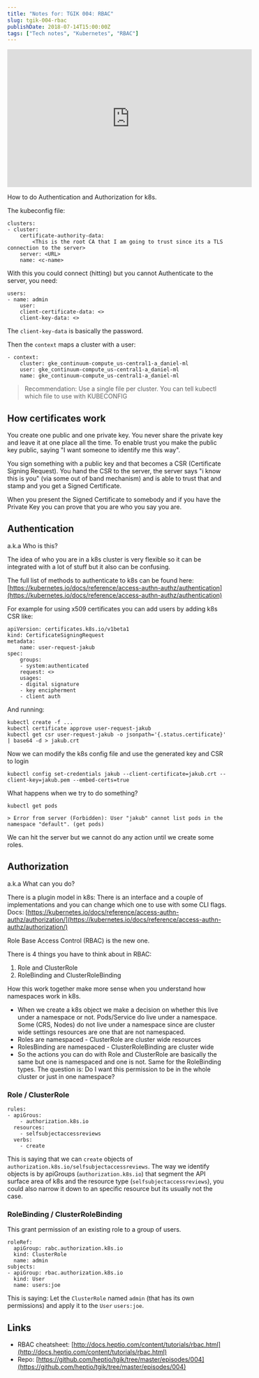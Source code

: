```yaml
---
title: "Notes for: TGIK 004: RBAC"
slug: tgik-004-rbac
publishDate: 2018-07-14T15:00:00Z
tags: ["Tech notes", "Kubernetes", "RBAC"]
---
```


<iframe width="560" height="315" src="https://www.youtube.com/embed/slUMVwRXlRo" title="YouTube video player" frameborder="0" allow="accelerometer; autoplay; clipboard-write; encrypted-media; gyroscope; picture-in-picture" allowfullscreen></iframe>

How to do Authentication and Authorization for k8s.

The kubeconfig file:

```
clusters:
- cluster:
	certificate-authority-data:
		<This is the root CA that I am going to trust since its a TLS connection to the server>
	server: <URL>
	name: <c-name>
```

With this you could connect (hitting) but you cannot Authenticate to the server, you need:

```
users:
- name: admin
	user:
	client-certificate-data: <>
	client-key-data: <>
```

The `client-key-data` is basically the password.

Then the `context` maps a cluster with a user:

```
- context:
	cluster: gke_continuum-compute_us-central1-a_daniel-ml
	user: gke_continuum-compute_us-central1-a_daniel-ml
	name: gke_continuum-compute_us-central1-a_daniel-ml
```

> Recommendation: Use a single file per cluster. You can tell kubectl which file to use with KUBECONFIG

## How certificates work

You create one public and one private key. You never share the private key and leave it at one place all the time. To enable trust you make the public key public, saying "I want someone to identify me this way".

You sign something with a public key and that becomes a CSR (Certificate Signing Request). You hand the CSR to the server, the server says "i know this is you" (via some out of band mechanism) and is able to trust that and stamp and you get a Signed Certificate.

When you present the Signed Certificate to somebody and if you have the Private Key you can prove that you are who you say you are.

## Authentication

a.k.a Who is this?

The idea of who you are in a k8s cluster is very flexible so it can be integrated with a lot of stuff but it also can be confusing.

The full list of methods to authenticate to k8s can be found here:
[https://kubernetes.io/docs/reference/access-authn-authz/authentication](https://kubernetes.io/docs/reference/access-authn-authz/authentication)

For example for using x509 certificates you can add users by adding k8s CSR like:

```
apiVersion: certificates.k8s.io/v1beta1
kind: CertificateSigningRequest
metadata:
	name: user-request-jakub
spec:
	groups:
	- system:authenticated
	request: <>
	usages:
	- digital signature
	- key encipherment
	- client auth
```

And running:

```
kubectl create -f ...
kubectl certificate approve user-request-jakub
kubectl get csr user-request-jakub -o jsonpath='{.status.certificate}' | base64 -d > jakub.crt
```

Now we can modify the k8s config file and use the generated key and CSR to login

```
kubectl config set-credentials jakub --client-certificate=jakub.crt --client-key=jakub.pem --embed-certs=true
```

What happens when we try to do something?

```
kubectl get pods

> Error from server (Forbidden): User "jakub" cannot list pods in the namespace "default". (get pods)
```

We can hit the server but we cannot do any action until we create some roles.

## Authorization

a.k.a What can you do?

There is a plugin model in k8s: There is an interface and a couple of implementations and you can change which one to use with some CLI flags.
Docs: [https://kubernetes.io/docs/reference/access-authn-authz/authorization/](https://kubernetes.io/docs/reference/access-authn-authz/authorization/)

Role Base Access Control (RBAC) is the new one.

There is 4 things you have to think about in RBAC:

1. Role and ClusterRole
2. RoleBinding and ClusterRoleBinding

How this work together make more sense when you understand how namespaces work in k8s.

- When we create a k8s object we make a decision on whether this live under a namespace or not. Pods/Service do live under a namespace. Some (CRS, Nodes) do not live under a namespace since are cluster wide settings resources are one that are not namespaced.
- Roles are namespaced - ClusterRole are cluster wide resources
- RolesBinding are namespaced - ClusterRoleBinding are cluster wide
- So the actions you can do with Role and ClusterRole are basically the same but one is namespaced and one is not. Same for the RoleBinding types. The question is: Do I want this permission to be in the whole cluster or just in one namespace?

### Role / ClusterRole

    rules:
    - apiGrous:
        - authorization.k8s.io
      resources:
        - selfsubjectaccessreviews
      verbs:
        - create

This is saying that we can `create` objects of `authorization.k8s.io/selfsubjectaccessreviews`. The way we identify objects is by apiGroups (`authorization.k8s.io`) that segment the API surface area of k8s and the resource type (`selfsubjectaccessreviews`), you could also narrow it down to an specific resource but its usually not the case.

### RoleBinding / ClusterRoleBinding

This grant permission of an existing role to a group of users.

    roleRef:
      apiGroup: rabc.authorization.k8s.io
      kind: ClusterRole
      name: admin
    subjects:
    - apiGroup: rbac.authorization.k8s.io
      kind: User
      name: users:joe

This is saying: Let the `ClusterRole` named `admin` (that has its own permissions) and apply it to the `User` `users:joe`.

## Links

- RBAC cheatsheet: [http://docs.heptio.com/content/tutorials/rbac.html](http://docs.heptio.com/content/tutorials/rbac.html)
- Repo: [https://github.com/heptio/tgik/tree/master/episodes/004](https://github.com/heptio/tgik/tree/master/episodes/004)
